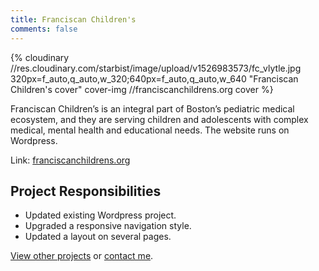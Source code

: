 ```yaml
---
title: Franciscan Children's
comments: false
---
```


{% cloudinary //res.cloudinary.com/starbist/image/upload/v1526983573/fc_vlytle.jpg 320px=f_auto,q_auto,w_320;640px=f_auto,q_auto,w_640 "Franciscan Children's cover" cover-img //franciscanchildrens.org cover %}

Franciscan Children’s is an integral part of Boston’s pediatric medical ecosystem, and they are serving children and adolescents with complex medical, mental health and educational needs. The website runs on Wordpress.

Link: [franciscanchildrens.org](//franciscanchildrens.org)

## Project Responsibilities

- Updated existing Wordpress project.
- Upgraded a responsive navigation style.
- Updated a layout on several pages.

[View other projects](/portfolio/) or [contact me](/about-me/).
